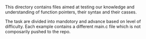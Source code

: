 This directory contains files aimed at testing our knowledge and understanding
of function pointers, their syntax and their casses.

The task are divided into mandotory and advance based on level of difficulty.
Each example contains a different main.c file which is not composarily pushed to
the repo.
